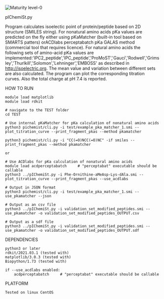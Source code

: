 ![Maturity level-0](https://img.shields.io/badge/Maturity%20Level-ML--0-red)

pIChemiSt.py

Program calculates isoelectic point of protein/peptide based on 2D structure (SMILES string). For nonatural amino acids pKa values are predicted on the fly either using pKaMatcher (built-in tool based on SMARTS patters) orACDlabs perceptabatch pKa GALAS method (commercial tool that requires licence). For natural amino acids the following sets of amino-acid pKa values are implemented:'IPC2_peptide','IPC_peptide','ProMoST','Gauci','Rodwell','Grimsley','Thurlkill','Solomon','Lehninger','EMBOSS' as described in http://isoelectric.org. The mean value and variation between different sets are also calculated. The program can plot the corresponding titration curves. Also the total charge at pH 7.4 is reported. 


HOW TO RUN

    module load matplotlib
    module load rdkit

    # navigate to the TEST folder
    cd TEST

    # Use internal pKaMatcher for pKa calculation of nonatural amino acids
    python3 pichemist/cli.py -i test/example_pka_matcher_1.smi --plot_titration_curve --print_fragment_pkas --method pkamatcher

    python3 pichemist/cli.py -i "CC(=O)NCC(=O)NC" -if smiles --print_fragment_pkas --method pkamatcher

    or

    # Use ACDlabs for pKa calculation of nonatural amino acids
    module load acdperceptabatch     # "perceptabat" executable should be callable
    python3 ../pIChemiSt.py -i Phe-Ornithine-aMeAsp-Lys-dAla.smi --plot_titration_curve --print_fragment_pkas --use_acdlabs
   
    # Output in JSON format
    python3 pichemist/cli.py -i test/example_pka_matcher_1.smi --use_pkamatcher --json 

    # Output as an csv file
    python3 ../pIChemiSt.py -i validation_set_modified_peptides.smi --use_pkamatcher -o validation_set_modified_peptides_OUTPUT.csv

    # Output as a sdf file
    python3 ../pIChemiSt.py -i validation_set_modified_peptides.smi --use_pkamatcher -o validation_set_modified_peptides_OUTPUT.sdf
   

DEPENDENCIES 

    python3 or later 
    rdkit/2021.03.1 (tested with)
    matplotlib/3.0.3 (tested with) 
    Biopython/1.73 (tested with)
    
    if --use_acdlabs enabled:
        acdperceptabatch     # "perceptabat" executable should be callable


PLATFORM

    Tested on linux CentOS

